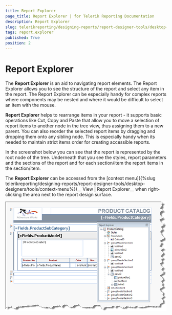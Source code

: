 ```yaml
---
title: Report Explorer
page_title: Report Explorer | for Telerik Reporting Documentation
description: Report Explorer
slug: telerikreporting/designing-reports/report-designer-tools/desktop-designers/tools/report-explorer
tags: report,explorer
published: True
position: 2
---
```


# Report Explorer



The __Report Explorer__ is an aid to navigating report elements. The Report Explorer allows you to see the structure of the report          and select any item in the report. The Report Explorer can be especially handy for complex reports where components may be nested and where it would be difficult          to select an item with the mouse.        

__Report Explorer__ helps to rearrange items in your report - it supports basic operations like Cut, Copy and Paste that allow you to move          a selection of report items to another node in the tree view, thus assigning them to a new parent.          You can also reorder the selected report items by dragging and dropping them onto any sibling node. This is especially handy when its needed to maintain strict         items order for creating accessible reports.       

In the screenshot below you can see that the report is represented by the root node of the tree. Underneath that you see the styles, report parameters and the sections of the report and for each section/item the report items in the section/item.       

The __Report Explorer__ can be accessed from the [context menu]({%slug telerikreporting/designing-reports/report-designer-tools/desktop-designers/tools/context-menu%})__ View | Report Explorer__ when right-clicking the area next to the report design surface.       

  
  ![](images/UI003.png)
